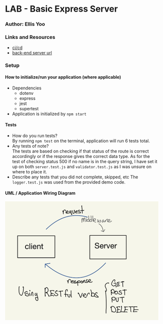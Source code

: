 # LAB - Basic Express Server


### Author: Ellis Yoo

### Links and Resources

- [ci/cd](https://github.com/yjyoo773/basic-express-server/actions)
- [back-end server url](https://ellis-basic-express-server.herokuapp.com/)

### Setup
#### How to initialize/run your application (where applicable)
- Dependencies
  - dotenv
  - express
  - jest
  - supertest
- Application is initialized by `npm start`


#### Tests

- How do you run tests?   
  By running `npm test` on the terminal, application will run 6 tests total.   
- Any tests of note?  
  The tests are based on checking if that status of the route is correct accordingly or if the response gives the correct data type. As for the test of checking status 500
  if no name is in the query string, I have set it up on both `server.test.js` and `validator.test.js` as I was unsure on where to place it. 
- Describe any tests that you did not complete, skipped, etc
  The `logger.test.js` was used from the provided demo code. 
  
#### UML / Application Wiring Diagram
![](img/wire_diagram.jpeg)
